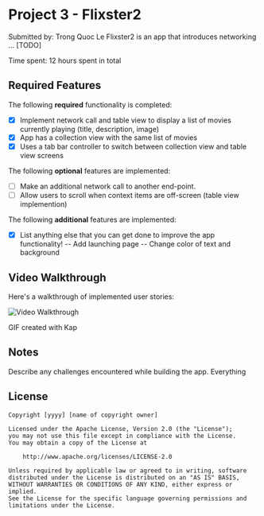 # Project 3 - Flixster2

Submitted by: Trong Quoc Le
Flixster2 is an app that introduces networking ... [TODO] 

Time spent: 12 hours spent in total

## Required Features

The following **required** functionality is completed:

- [X] Implement network call and table view to display a list of movies currently playing (title, description, image)
- [X] App has a collection view with the same list of movies
- [X] Uses a tab bar controller to switch between collection view and table view screens
 
The following **optional** features are implemented:

- [ ] Make an additional network call to another end-point.	
- [ ] Allow users to scroll when context items are off-screen (table view implemention)

The following **additional** features are implemented:

- [X] List anything else that you can get done to improve the app functionality!
    -- Add launching page
    -- Change color of text and background

## Video Walkthrough

Here's a walkthrough of implemented user stories:

<img src='https://github.com/TrongQuocLe/Flixster2/blob/master/Kapture%202023-03-15%20at%2023.37.31.gif' title='Video Walkthrough' width='' alt='Video Walkthrough' />

GIF created with Kap

## Notes

Describe any challenges encountered while building the app.
Everything 
## License

    Copyright [yyyy] [name of copyright owner]

    Licensed under the Apache License, Version 2.0 (the "License");
    you may not use this file except in compliance with the License.
    You may obtain a copy of the License at

        http://www.apache.org/licenses/LICENSE-2.0

    Unless required by applicable law or agreed to in writing, software
    distributed under the License is distributed on an "AS IS" BASIS,
    WITHOUT WARRANTIES OR CONDITIONS OF ANY KIND, either express or implied.
    See the License for the specific language governing permissions and
    limitations under the License.
